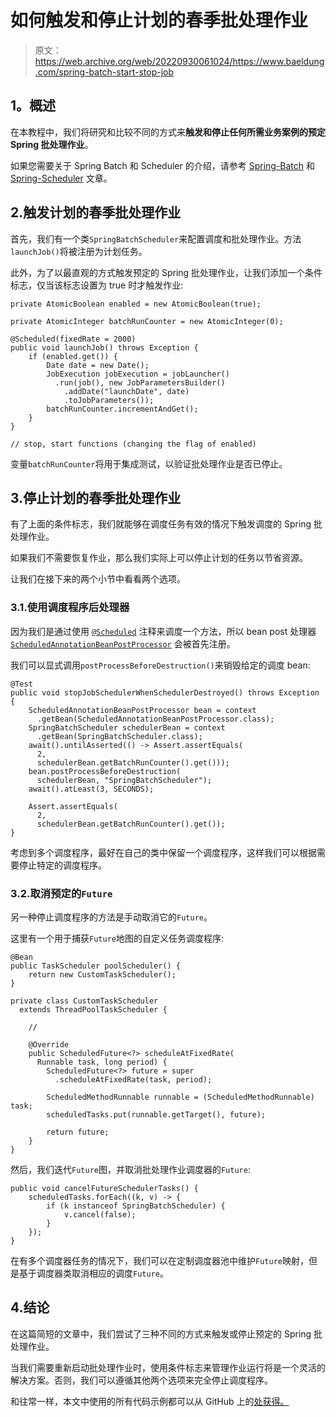 # 如何触发和停止计划的春季批处理作业

> 原文：<https://web.archive.org/web/20220930061024/https://www.baeldung.com/spring-batch-start-stop-job>

## **1。概述**

在本教程中，我们将研究和比较不同的方式来**触发和停止任何所需业务案例的预定 Spring 批处理作业**。

如果您需要关于 Spring Batch 和 Scheduler 的介绍，请参考 [Spring-Batch](/web/20220710202406/https://www.baeldung.com/introduction-to-spring-batch) 和 [Spring-Scheduler](/web/20220710202406/https://www.baeldung.com/spring-scheduled-tasks) 文章。

## 2.触发计划的春季批处理作业

首先，我们有一个类`SpringBatchScheduler`来配置调度和批处理作业。方法`launchJob()`将被注册为计划任务。

此外，为了以最直观的方式触发预定的 Spring 批处理作业，让我们添加一个条件标志，仅当该标志设置为 true 时才触发作业:

```
private AtomicBoolean enabled = new AtomicBoolean(true);

private AtomicInteger batchRunCounter = new AtomicInteger(0);

@Scheduled(fixedRate = 2000)
public void launchJob() throws Exception {
    if (enabled.get()) {
        Date date = new Date();
        JobExecution jobExecution = jobLauncher()
          .run(job(), new JobParametersBuilder()
            .addDate("launchDate", date)
            .toJobParameters());
        batchRunCounter.incrementAndGet();
    }
}

// stop, start functions (changing the flag of enabled)
```

变量`batchRunCounter`将用于集成测试，以验证批处理作业是否已停止。

## 3.停止计划的春季批处理作业

有了上面的条件标志，我们就能够在调度任务有效的情况下触发调度的 Spring 批处理作业。

如果我们不需要恢复作业，那么我们实际上可以停止计划的任务以节省资源。

让我们在接下来的两个小节中看看两个选项。

### 3.1.使用调度程序后处理器

因为我们是通过使用 [`@Scheduled`](https://web.archive.org/web/20220710202406/https://docs.spring.io/spring/docs/current/javadoc-api/org/springframework/scheduling/annotation/Scheduled.html) 注释来调度一个方法，所以 bean post 处理器 [`ScheduledAnnotationBeanPostProcessor`](https://web.archive.org/web/20220710202406/https://docs.spring.io/spring/docs/current/javadoc-api/org/springframework/scheduling/annotation/ScheduledAnnotationBeanPostProcessor.html) 会被首先注册。

我们可以显式调用`postProcessBeforeDestruction()`来销毁给定的调度 bean:

```
@Test
public void stopJobSchedulerWhenSchedulerDestroyed() throws Exception {
    ScheduledAnnotationBeanPostProcessor bean = context
      .getBean(ScheduledAnnotationBeanPostProcessor.class);
    SpringBatchScheduler schedulerBean = context
      .getBean(SpringBatchScheduler.class);
    await().untilAsserted(() -> Assert.assertEquals(
      2, 
      schedulerBean.getBatchRunCounter().get()));
    bean.postProcessBeforeDestruction(
      schedulerBean, "SpringBatchScheduler");
    await().atLeast(3, SECONDS);

    Assert.assertEquals(
      2, 
      schedulerBean.getBatchRunCounter().get());
}
```

考虑到多个调度程序，最好在自己的类中保留一个调度程序，这样我们可以根据需要停止特定的调度程序。

### 3.2.取消预定的`Future`

另一种停止调度程序的方法是手动取消它的`Future`。

这里有一个用于捕获`Future`地图的自定义任务调度程序:

```
@Bean
public TaskScheduler poolScheduler() {
    return new CustomTaskScheduler();
}

private class CustomTaskScheduler 
  extends ThreadPoolTaskScheduler {

    //

    @Override
    public ScheduledFuture<?> scheduleAtFixedRate(
      Runnable task, long period) {
        ScheduledFuture<?> future = super
          .scheduleAtFixedRate(task, period);

        ScheduledMethodRunnable runnable = (ScheduledMethodRunnable) task;
        scheduledTasks.put(runnable.getTarget(), future);

        return future;
    }
}
```

然后，我们迭代`Future`图，并取消批处理作业调度器的`Future`:

```
public void cancelFutureSchedulerTasks() {
    scheduledTasks.forEach((k, v) -> {
        if (k instanceof SpringBatchScheduler) {
            v.cancel(false);
        }
    });
}
```

在有多个调度器任务的情况下，我们可以在定制调度器池中维护`Future`映射，但是基于调度器类取消相应的调度`Future`。

## 4.结论

在这篇简短的文章中，我们尝试了三种不同的方式来触发或停止预定的 Spring 批处理作业。

当我们需要重新启动批处理作业时，使用条件标志来管理作业运行将是一个灵活的解决方案。否则，我们可以遵循其他两个选项来完全停止调度程序。

和往常一样，本文中使用的所有代码示例都可以从 GitHub 上的[处获得。](https://web.archive.org/web/20220710202406/https://github.com/eugenp/tutorials/tree/master/spring-batch-2)